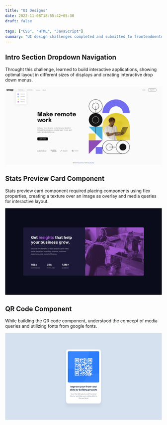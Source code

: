 ```yaml
---
title: "UI Designs"
date: 2022-11-08T18:55:42+05:30
draft: false

tags: ["CSS", "HTML", "JavaScript"]
summary: "UI design challenges completed and submitted to frontendmentor.io. The designs are made in raw CSS. Planning to make future designs in tailwind."
---
```


## Intro Section Dropdown Navigation

Throught this challenge, learned to build interactive applications, showing optimal layout in different sizes of displays and creating interactive drop down menus.

![Intro section](introsection.png)

## Stats Preview Card Component

Stats preview card component required placing components using flex properties, creating a texture over an image as overlay and media queries for interactive layout.

![Stats Preview](statsPreview.jpg)

## QR Code Component

While building the QR code component, understood the comcept of media queries and utilizing fonts from google fonts.

![QR code](qrcode.jpg)